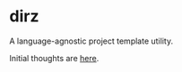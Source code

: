 # dirz
A language-agnostic project template utility.

Initial thoughts are [here](http://coleman.codes/post/language-agnostic-project-template-dsl/).
